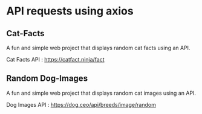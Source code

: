 # API requests using axios

## Cat-Facts
A fun and simple web project that displays random cat facts using an API.

Cat Facts API : https://catfact.ninja/fact


## Random Dog-Images
A fun and simple web project that displays random cat images using an API.

Dog Images API : https://dog.ceo/api/breeds/image/random
